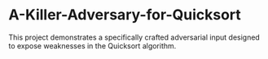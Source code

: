 # A-Killer-Adversary-for-Quicksort
This project demonstrates a specifically crafted adversarial input designed to expose weaknesses in the Quicksort algorithm.
